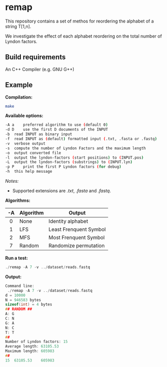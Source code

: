 # remap 

This repository contains a set of methos for reordering the alphabet of a string T\[1,n\].

We investigate the effect of each alphabet reordering on the total number of Lyndon factors.

## Build requirements

An C++ Compiler (e.g. GNU G++)

## Example

**Compilation:**

```sh
make
```

**Available options:**

```sh
-A a	preferred algorithm to use (default 0)
-d D	use the first D documents of the INPUT
-b	read INPUT as binary input 
-f	read INPUT as (default) formatted input (.txt, .fasta or .fastq)
-v	verbose output
-s	compute the number of Lyndon Factors and the maximum length
-o  output converted file
-l  output the lyndon-factors (start positions) to (INPUT.pos)
-L  output the lyndon-factors (substrings) to (INPUT.lyn)
-p P	print the first P Lyndon factors (for debug)
-h	this help message

```
_Notes:_ 
- Supported extensions are _.txt_, _.fasta_ and _.fastq_.

**Algorithms:**

| -A | Algorithm      |         Output            |
|:--:|----------------|---------------------------|
|  0 | None           |    Identity alphabet      |      
|  1 | LFS            |    Least Frenquent Symbol |
|  2 | MFS            |    Most Frenquent Symbol  |      
|  7 | Random         |    Randomize permutation  |      


**Run a test:**

```c
./remap -A 7 -v ../dataset/reads.fastq
```

**Output:**

```c
Command line:
 ./remap -A 7 -v ../dataset/reads.fastq
d = 10000
N = 946583 bytes
sizeof(int) = 4 bytes
## RANDOM ##
A: G
C: N
G: A
N: C
T: T
##
Number of Lyndon factors: 15
Average length: 63105.53
Maximum length: 605983
##
15	63105.53	605983
```

